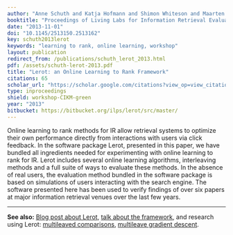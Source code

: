 ```yaml
---
author: "Anne Schuth and Katja Hofmann and Shimon Whiteson and Maarten de Rijke"
booktitle: "Proceedings of Living Labs for Information Retrieval Evaluation workshop at CIKM'13"
date: "2013-11-01"
doi: "10.1145/2513150.2513162"
key: schuth2013lerot
keywords: "learning to rank, online learning, workshop"
layout: publication
redirect_from: /publications/schuth_lerot_2013.html
pdf: /assets/schuth-lerot-2013.pdf
title: "Lerot: an Online Learning to Rank Framework"
citations: 65
scholar_url: "https://scholar.google.com/citations?view_op=view_citation&hl=en&user=Y3ahb_wAAAAJ&pagesize=100&citation_for_view=Y3ahb_wAAAAJ:8k81kl-MbHgC"
type: inproceedings
shield: workshop-CIKM-green
year: "2013"
bitbucket: https://bitbucket.org/ilps/lerot/src/master/
---
```


Online learning to rank methods for IR allow retrieval systems to optimize their own performance directly from
interactions with users via click feedback. In the software package Lerot, presented in this paper, we have bundled all
ingredients needed for experimenting with online learning to rank for IR. Lerot includes several online learning
algorithms, interleaving methods and a full suite of ways to evaluate these methods. In the absence of real users, the
evaluation method bundled in the software package is based on simulations of users interacting with the search engine.
The software presented here has been used to verify findings of over six papers at major information retrieval venues
over the last few years.

---

**See also:** [Blog post about Lerot](/lerot/), [talk about the framework](/talks/lerot-an-online-learning-to-rank-framework-2013.html), and research using Lerot: [multileaved comparisons](/publications/schuth2014multileaved.html), [multileave gradient descent](/publications/schuth2015mgd.html).
